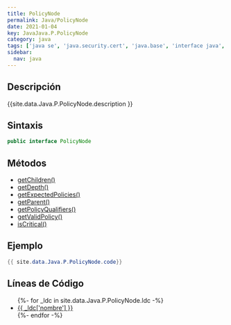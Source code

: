 ```yaml
---
title: PolicyNode
permalink: Java/PolicyNode
date: 2021-01-04
key: JavaJava.P.PolicyNode
category: java
tags: ['java se', 'java.security.cert', 'java.base', 'interface java', 'Java 1.4']
sidebar: 
  nav: java
---
```


## Descripción
{{site.data.Java.P.PolicyNode.description }}

## Sintaxis
~~~java
public interface PolicyNode
~~~

## Métodos
* [getChildren()](/Java/PolicyNode/getChildren)
* [getDepth()](/Java/PolicyNode/getDepth)
* [getExpectedPolicies()](/Java/PolicyNode/getExpectedPolicies)
* [getParent()](/Java/PolicyNode/getParent)
* [getPolicyQualifiers()](/Java/PolicyNode/getPolicyQualifiers)
* [getValidPolicy()](/Java/PolicyNode/getValidPolicy)
* [isCritical()](/Java/PolicyNode/isCritical)

## Ejemplo
~~~java
{{ site.data.Java.P.PolicyNode.code}}
~~~

## Líneas de Código
<ul>
{%- for _ldc in site.data.Java.P.PolicyNode.ldc -%}
   <li>
       <a href="{{_ldc['url'] }}">{{ _ldc['nombre'] }}</a>
   </li>
{%- endfor -%}
</ul>
